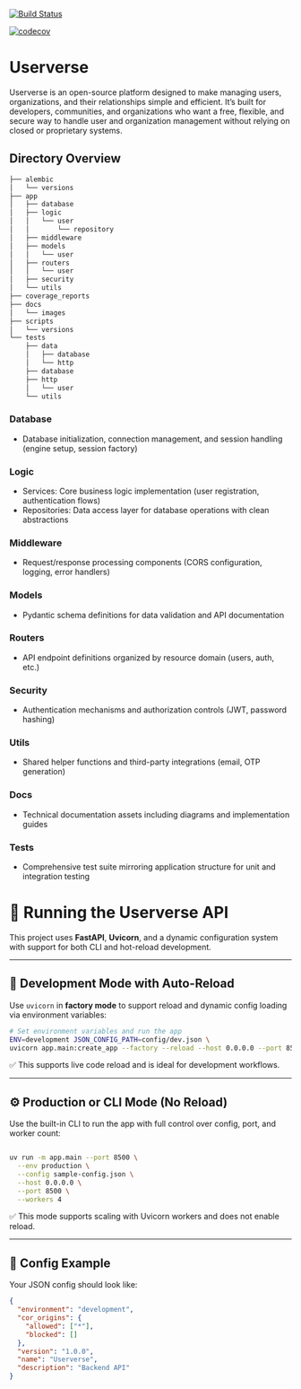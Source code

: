 
[![Build Status](https://github.com/skhendle-verse/Userverse/actions/workflows/testing-build.yml/badge.svg)](https://github.com/skhendle-verse/Userverse/actions/workflows/testing-build.yml)

[![codecov](https://codecov.io/gh/skhendle-verse/Userverse/graph/badge.svg?token=8SIX9ONX0A)](https://codecov.io/gh/skhendle-verse/Userverse)

# Userverse

Userverse is an open-source platform designed to make managing users, organizations, and their relationships simple and efficient. It’s built for developers, communities, and organizations who want a free, flexible, and secure way to handle user and organization management without relying on closed or proprietary systems.

## Directory Overview

```bash
├── alembic
│   └── versions
├── app
│   ├── database
│   ├── logic
│   │   └── user
│   │       └── repository
│   ├── middleware
│   ├── models
│   │   └── user
│   ├── routers
│   │   └── user
│   ├── security
│   └── utils
├── coverage_reports
├── docs
│   └── images
├── scripts
│   └── versions
└── tests
    ├── data
    │   ├── database
    │   └── http
    ├── database
    ├── http
    │   └── user
    └── utils
```

### Database
 - Database initialization, connection management, and session handling (engine setup, session factory)
### Logic
 - Services: Core business logic implementation (user registration, authentication flows)
 - Repositories: Data access layer for database operations with clean abstractions
### Middleware
 - Request/response processing components (CORS configuration, logging, error handlers)
### Models
 - Pydantic schema definitions for data validation and API documentation

### Routers
 - API endpoint definitions organized by resource domain (users, auth, etc.)

### Security
 - Authentication mechanisms and authorization controls (JWT, password hashing)
### Utils
 - Shared helper functions and third-party integrations (email, OTP generation)

### Docs
 - Technical documentation assets including diagrams and implementation guides

### Tests
 - Comprehensive test suite mirroring application structure for unit and integration testing

# 📘 Running the Userverse API

This project uses **FastAPI**, **Uvicorn**, and a dynamic configuration system with support for both CLI and hot-reload development.

---

## 🚀 Development Mode with Auto-Reload

Use `uvicorn` in **factory mode** to support reload and dynamic config loading via environment variables:

```bash
# Set environment variables and run the app
ENV=development JSON_CONFIG_PATH=config/dev.json \
uvicorn app.main:create_app --factory --reload --host 0.0.0.0 --port 8500
```

✅ This supports live code reload and is ideal for development workflows.

---

## ⚙️ Production or CLI Mode (No Reload)

Use the built-in CLI to run the app with full control over config, port, and worker count:

```bash

uv run -m app.main --port 8500 \
  --env production \
  --config sample-config.json \
  --host 0.0.0.0 \
  --port 8500 \
  --workers 4
```

✅ This mode supports scaling with Uvicorn workers and does not enable reload.

---


## 📁 Config Example

Your JSON config should look like:

```json
{
  "environment": "development",
  "cor_origins": {
    "allowed": ["*"],
    "blocked": []
  },
  "version": "1.0.0",
  "name": "Userverse",
  "description": "Backend API"
}
```